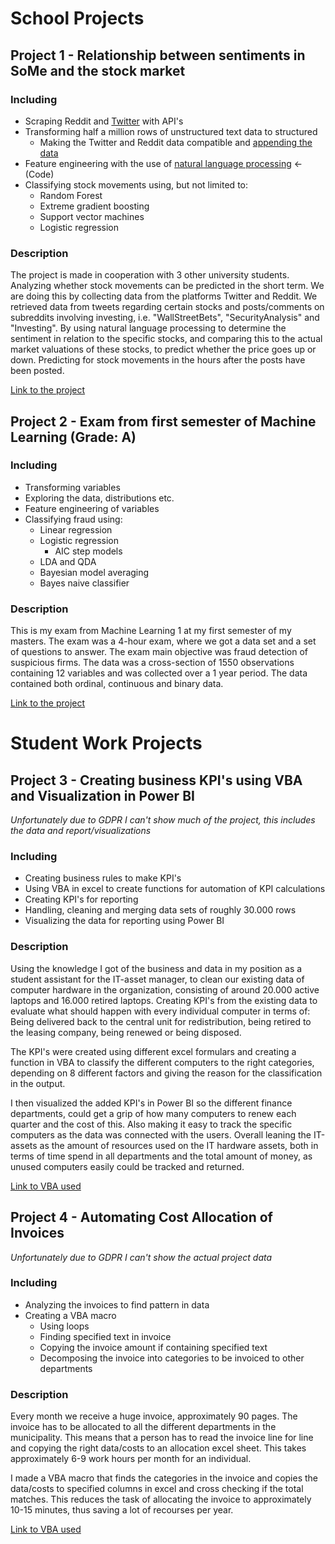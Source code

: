 # School Projects

## Project 1 - Relationship between sentiments in SoMe and the stock market 

### Including
  - Scraping Reddit and [Twitter](https://github.com/DataScienceProjectUni/PredictStockusingRedditandTwitter/blob/main/DataCollection/Tools/Twitter_Webscraper.R) with API's
  - Transforming half a million rows of unstructured text data to structured
    - Making the Twitter and Reddit data compatible and [appending the data](https://github.com/DataScienceProjectUni/PredictStockusingRedditandTwitter/blob/main/DataCleaning/Tools/Appending_Prep_Twitter.R)
  - Feature engineering with the use of [natural language processing](https://github.com/DataScienceProjectUni/PredictStockusingRedditandTwitter/blob/main/SentimentAnalysis/Sentiment_Per_GMEcomment.R) <- (Code)  
  - Classifying stock movements using, but not limited to:
    - Random Forest
    - Extreme gradient boosting
    - Support vector machines
    - Logistic regression

### Description
The project is made in cooperation with 3 other university students.   
Analyzing whether stock movements can be predicted in the short term. We are doing this by collecting data from the platforms Twitter and Reddit. We retrieved data from tweets regarding certain stocks and posts/comments on subreddits involving investing, i.e. "WallStreetBets", "SecurityAnalysis" and "Investing". By using natural language processing to determine the sentiment in relation to the specific stocks, and comparing this to the actual market valuations of these stocks, to predict whether the price goes up or down. Predicting for stock movements in the hours after the posts have been posted. 


[Link to the project](https://github.com/DataScienceProjectUni/PredictStockusingRedditandTwitter) 


## Project 2 - Exam from first semester of Machine Learning (Grade: A)

### Including
  - Transforming variables
  - Exploring the data, distributions etc.
  - Feature engineering of variables
  - Classifying fraud using:
    - Linear regression
    - Logistic regression
      - AIC step models
    - LDA and QDA
    - Bayesian model averaging
    - Bayes naive classifier

### Description
This is my exam from Machine Learning 1 at my first semester of my masters. The exam was a 4-hour exam, where we got a data set and a set of questions to answer.
The exam main objective was fraud detection of suspicious firms. The data was a cross-section of 1550 observations containing 12 variables and was collected over a 1 year period. The data contained both ordinal, continuous and binary data.  

[Link to the project](https://github.com/MikkelGraugaard/Machine_Learning1_Exam) 

# Student Work Projects

## Project 3 - Creating business KPI's using VBA and Visualization in Power BI
*Unfortunately due to GDPR I can't show much of the project, this includes the data and report/visualizations*

### Including
- Creating business rules to make KPI's
- Using VBA in excel to create functions for automation of KPI calculations
- Creating KPI's for reporting
- Handling, cleaning and merging data sets of roughly 30.000 rows
- Visualizing the data for reporting using Power BI

### Description
Using the knowledge I got of the business and data in my position as a student assistant for the IT-asset manager, to clean our existing data of computer hardware in the organization, consisting of around 20.000 active laptops and 16.000 retired laptops. Creating KPI's from the existing data to evaluate what should happen with every individual computer in terms of: Being delivered back to the central unit for redistribution, being retired to the leasing company, being renewed or being disposed. 

The KPI's were created using different excel formulars and creating a function in VBA to classify the different computers to the right categories, depending on 8 different factors and giving the reason for the classification in the output.  

I then visualized the added KPI's in Power BI so the different finance departments, could get a grip of how many computers to renew each quarter and the cost of this. Also making it easy to track the specific computers as the data was connected with the users. 
Overall leaning the IT-assets as the amount of resources used on the IT hardware assets, both in terms of time spend in all departments and the total amount of money, as unused computers easily could be tracked and returned. 

[Link to VBA used](https://github.com/MikkelGraugaard/Mock_Work_project_KPI_creation)


## Project 4 - Automating Cost Allocation of Invoices
*Unfortunately due to GDPR I can't show the actual project data*

### Including
- Analyzing the invoices to find pattern in data
- Creating a VBA macro
  - Using loops
  - Finding specified text in invoice
  - Copying the invoice amount if containing specified text
  - Decomposing the invoice into categories to be invoiced to other departments

### Description
Every month we receive a huge invoice, approximately 90 pages. The invoice has to be allocated to all the different departments in the municipality. This means that a person has to read the invoice line for line and copying the right data/costs to an allocation excel sheet. 
This takes approximately 6-9 work hours per month for an individual. 

I made a VBA macro that finds the categories in the invoice and copies the data/costs to specified columns in excel and cross checking if the total matches. This reduces the task of allocating the invoice to approximately 10-15 minutes, thus saving a lot of recourses per year.  

[Link to VBA used](https://github.com/MikkelGraugaard/Mock_Work_project_Invoive_Automation) 
    

